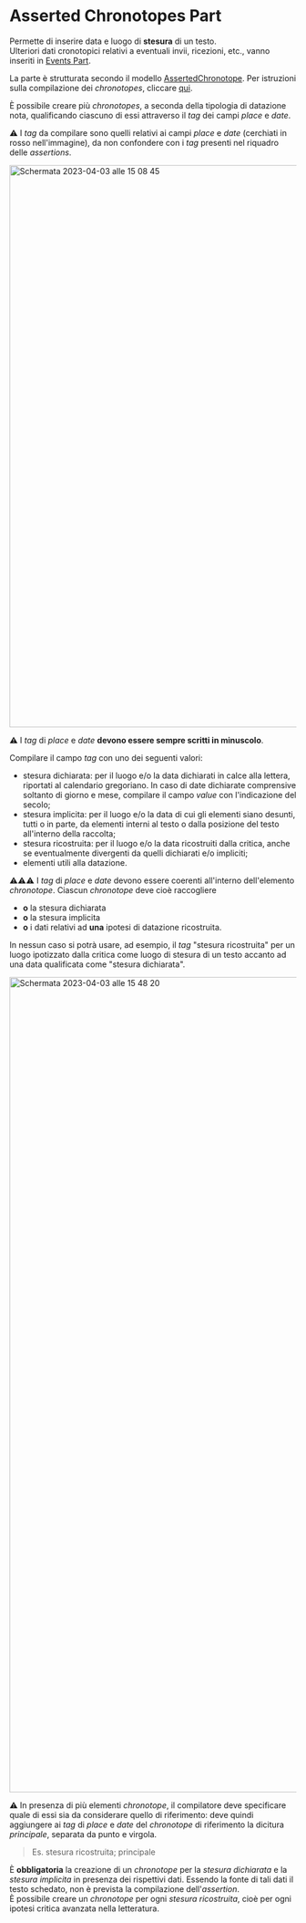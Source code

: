 # Asserted Chronotopes Part

Permette di inserire data e luogo di **stesura** di un testo.  
Ulteriori dati cronotopici relativi a eventuali invii, ricezioni, etc., vanno inseriti in [Events Part](Events_Part.md).  

La parte è strutturata secondo il modello [AssertedChronotope](Asserted_Chronotope_Brick.md). Per istruzioni sulla compilazione dei _chronotopes_, cliccare [qui](Asserted_Chronotope_Brick.md).  

È possibile creare più _chronotopes_, a seconda della tipologia di datazione nota, qualificando ciascuno di essi attraverso il _tag_ dei campi _place_ e _date_.   

⚠️ I _tag_ da compilare sono quelli relativi ai campi _place_ e _date_ (cerchiati in rosso nell'immagine), da non confondere con i _tag_ presenti nel riquadro delle _assertions_.  

<img width="986" alt="Schermata 2023-04-03 alle 15 08 45" src="https://user-images.githubusercontent.com/102725489/229519331-798c2aca-c6e7-4ef9-8521-724321f6c265.png">

⚠️ I _tag_ di _place_ e _date_ **devono essere sempre scritti in minuscolo**.  


Compilare il campo _tag_ con uno dei seguenti valori:

* stesura dichiarata: per il luogo e/o la data dichiarati in calce alla lettera, riportati al calendario gregoriano. In caso di date dichiarate comprensive soltanto di giorno e mese, compilare il campo _value_ con l'indicazione del secolo;  
* stesura implicita: per il luogo e/o la data di cui gli elementi siano desunti, tutti o in parte, da elementi interni al testo o dalla posizione del testo all'interno della raccolta;  
* stesura ricostruita: per il luogo e/o la data ricostruiti dalla critica, anche se eventualmente divergenti da quelli dichiarati e/o impliciti;  
* elementi utili alla datazione.  

⚠️⚠️⚠️ I _tag_ di _place_ e _date_ devono essere coerenti all'interno dell'elemento _chronotope_. Ciascun _chronotope_ deve cioè raccogliere   
- **o** la stesura dichiarata 
- **o** la stesura implicita 
- **o** i dati relativi ad **una** ipotesi di datazione ricostruita.   

In nessun caso si potrà usare, ad esempio, il _tag_ "stesura ricostruita" per un luogo ipotizzato dalla critica come luogo di stesura di un testo accanto ad una data qualificata come "stesura dichiarata".  


<img width="1430" alt="Schermata 2023-04-03 alle 15 48 20" src="https://user-images.githubusercontent.com/102725489/229530035-645d5f2a-2366-4b61-9718-f80cc7eab0a0.png">



⚠️ In presenza di più elementi _chronotope_, il compilatore deve specificare quale di essi sia da considerare quello di riferimento: deve quindi aggiungere ai _tag_ di _place_ e _date_ del _chronotope_ di riferimento la dicitura _principale_, separata da punto e virgola.  

> Es. stesura ricostruita; principale

È **obbligatoria** la creazione di un _chronotope_ per la _stesura dichiarata_ e la _stesura implicita_ in presenza dei rispettivi dati. Essendo la fonte di tali dati il testo schedato, non è prevista la compilazione dell'_assertion_.   
È possibile creare un _chronotope_ per ogni _stesura ricostruita_, cioè per ogni ipotesi critica avanzata nella letteratura.  

